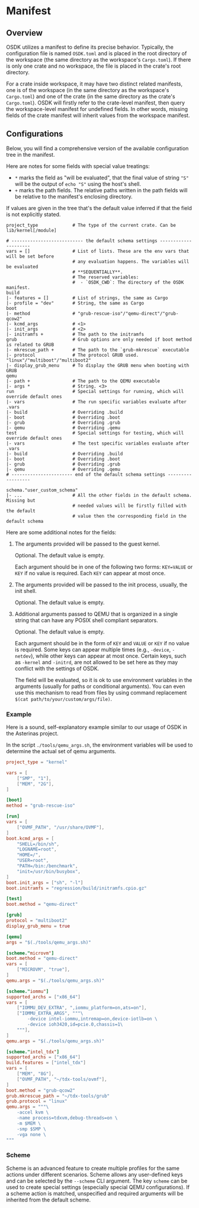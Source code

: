 # Manifest

## Overview

OSDK utilizes a manifest to define its precise behavior.
Typically, the configuration file is named `OSDK.toml`
and is placed in the root directory of the workspace
(the same directory as the workspace's `Cargo.toml`).
If there is only one crate and no workspace,
the file is placed in the crate's root directory.

For a crate inside workspace,
it may have two distinct related manifests,
one is of the workspace
(in the same directory as the workspace's `Cargo.toml`)
and one of the crate
(in the same directory as the crate's `Cargo.toml`).
OSDK will firstly refer to the crate-level manifest, then
query the workspace-level manifest for undefined fields.
In other words, missing fields of the crate manifest
will inherit values from the workspace manifest.

## Configurations

Below, you will find a comprehensive version of
the available configuration tree in the manifest.

Here are notes for some fields with special value treatings:
 - `*` marks the field as "will be evaluated", that the final
value of string `"S"` will be the output of `echo "S"` using the
host's shell.
 - `+` marks the path fields. The relative paths written in the
path fields will be relative to the manifest's enclosing directory.

If values are given in the tree that's the default value inferred
if that the field is not explicitly stated.

```
project_type             # The type of the current crate. Can be lib/kernel[/module]

# --------------------------- the default schema settings ---------------------
vars = []                # List of lists. These are the env vars that will be set before
                         # any evaluation happens. The variables will be evaluated
                         # **SEQUENTIALLY**.
                         # The reserved variables:
                         #  - `OSDK_CWD`: The directory of the OSDK manifest.
build
|- features = []         # List of strings, the same as Cargo
|- profile = "dev"       # String, the same as Cargo
boot
|- method                # "grub-rescue-iso"/"qemu-direct"/"grub-qcow2"
|- kcmd_args             # <1>
|- init_args             # <2>
|- initramfs +           # The path to the initramfs
grub                     # Grub options are only needed if boot method is related to GRUB
|- mkrescue_path +       # The path to the `grub-mkrescue` executable
|- protocol              # The protocol GRUB used. "linux"/"multiboot"/"multiboot2"
|- display_grub_menu     # To display the GRUB menu when booting with GRUB
qemu
|- path +                # The path to the QEMU executable
|- args *                # String. <3>
run                      # Special settings for running, which will override default ones
|- vars                  # The run specific variables evaluate after .vars
|- build                 # Overriding .build
|- boot                  # Overriding .boot
|- grub                  # Overriding .grub
|- qemu                  # Overriding .qemu
test                     # Special settings for testing, which will override default ones
|- vars                  # The test specific variables evaluate after .vars
|- build                 # Overriding .build
|- boot                  # Overriding .boot
|- grub                  # Overriding .grub
|- qemu                  # Overriding .qemu
# ----------------------- end of the default schema settings ------------------

schema."user_custom_schema"
|- ...                   # All the other fields in the default schema. Missing but
                         # needed values will be firstly filled with the default
                         # value then the corresponding field in the default schema
```

Here are some additional notes for the fields:

1. The arguments provided will be passed to the guest kernel.

    Optional. The default value is empty.

    Each argument should be in one of the following two forms:
    `KEY=VALUE` or `KEY` if no value is required.
    Each `KEY` can appear at most once.

2. The arguments provided will be passed to the init process,
usually, the init shell.

    Optional. The default value is empty.

3. Additional arguments passed to QEMU that is organized in a single string that
can have any POSIX shell compliant separators.

    Optional. The default value is empty.

    Each argument should be in the form of `KEY` and `VALUE`
    or `KEY` if no value is required.
    Some keys can appear multiple times
    (e.g., `-device`, `-netdev`),
    while other keys can appear at most once.
    Certain keys, such as `-kernel` and `-initrd`,
    are not allowed to be set here
    as they may conflict with the settings of OSDK.

    The field will be evaluated, so it is ok to use environment variables
    in the arguments (usually for paths or conditional arguments). You can
    even use this mechanism to read from files by using command replacement
    `$(cat path/to/your/custom/args/file)`.

### Example

Here is a sound, self-explanatory example similar to our usage
of OSDK in the Asterinas project.

In the script `./tools/qemu_args.sh`, the environment variables will be
used to determine the actual set of qemu arguments.

```toml
project_type = "kernel"

vars = [
    ["SMP", "1"],
    ["MEM", "2G"],
]

[boot]
method = "grub-rescue-iso"

[run]
vars = [
    ["OVMF_PATH", "/usr/share/OVMF"],
]
boot.kcmd_args = [
    "SHELL=/bin/sh",
    "LOGNAME=root",
    "HOME=/",
    "USER=root",
    "PATH=/bin:/benchmark",
    "init=/usr/bin/busybox",
]
boot.init_args = ["sh", "-l"]
boot.initramfs = "regression/build/initramfs.cpio.gz"

[test]
boot.method = "qemu-direct"

[grub]
protocol = "multiboot2"
display_grub_menu = true

[qemu]
args = "$(./tools/qemu_args.sh)"

[scheme."microvm"]
boot.method = "qemu-direct"
vars = [
    ["MICROVM", "true"],
]
qemu.args = "$(./tools/qemu_args.sh)"

[scheme."iommu"]
supported_archs = ["x86_64"]
vars = [
    ["IOMMU_DEV_EXTRA", ",iommu_platform=on,ats=on"],
    ["IOMMU_EXTRA_ARGS", """\
        -device intel-iommu,intremap=on,device-iotlb=on \
        -device ioh3420,id=pcie.0,chassis=1\
    """],
]
qemu.args = "$(./tools/qemu_args.sh)"

[scheme."intel_tdx"]
supported_archs = ["x86_64"]
build.features = ["intel_tdx"]
vars = [
    ["MEM", "8G"],
    ["OVMF_PATH", "~/tdx-tools/ovmf"],
]
boot.method = "grub-qcow2"
grub.mkrescue_path = "~/tdx-tools/grub"
grub.protocol = "linux"
qemu.args = """\
    -accel kvm \
    -name process=tdxvm,debug-threads=on \
    -m $MEM \
    -smp $SMP \
    -vga none \
"""
```

### Scheme

Scheme is an advanced feature to create multiple profiles for
the same actions under different scenarios. Scheme allows any
user-defined keys and can be selected by the `--scheme` CLI
argument. The key `scheme` can be used to create special settings
(especially special QEMU configurations). If a scheme action is
matched, unspecified and required arguments will be inherited
from the default scheme.
